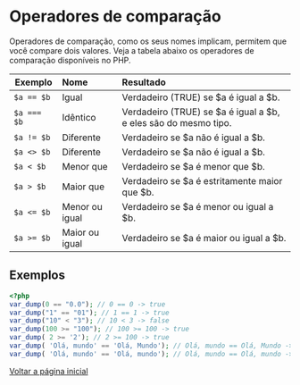 # Operadores de comparação

Operadores de comparação, como os seus nomes implicam, permitem que você compare dois valores. Veja a tabela abaixo os operadores de comparação disponíveis no PHP.

| Exemplo   |      Nome      |  Resultado |
|-------- |:-------------------|:--------|
| `$a == $b`     |  Igual        | Verdadeiro (TRUE) se $a é igual a $b.      |
| `$a === $b`      |   Idêntico      |   Verdadeiro (TRUE) se $a é igual a $b, e eles são do mesmo tipo.       |
| `$a != $b`      | Diferente                      | Verdadeiro se $a não é igual a $b.    |
| `$a <> $b`      | Diferente|   Verdadeiro se $a não é igual a $b.  |
| `$a < $b`      | Menor que |  Verdadeiro se $a é menor que $b.  |
| `$a > $b`      | Maior que |   Verdadeiro se $a é estritamente maior que $b.   |
| `$a <= $b`     | Menor ou igual |   Verdadeiro se $a é menor ou igual a $b.   |
| `$a >= $b`    | Maior ou igual 	 |   Verdadeiro se $a é maior ou igual a $b.   |

## Exemplos
```php
<?php
var_dump(0 == "0.0"); // 0 == 0 -> true
var_dump("1" == "01"); // 1 == 1 -> true
var_dump("10" < "3"); // 10 < 3 -> false
var_dump(100 >= "100"); // 100 >= 100 -> true
var_dump( 2 >= '2'); // 2 >= 100 -> true
var_dump( 'Olá, mundo' == 'Olá, Mundo'); // Olá, mundo == Olá, Mundo -> false
var_dump( 'Olá, mundo' == 'Olá, mundo'); // Olá, mundo == Olá, mundo -> true
```

[Voltar a página inicial](../README.md)